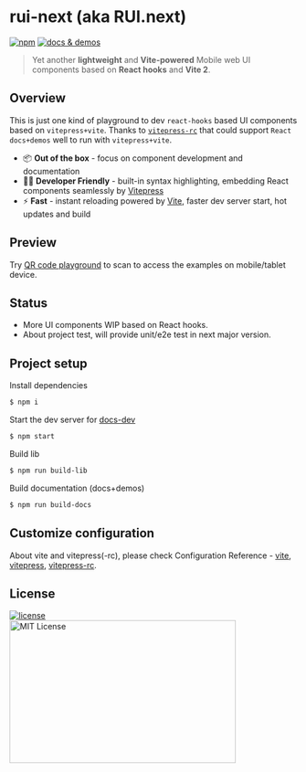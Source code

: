# rui-next (aka RUI.next)

[![npm](https://img.shields.io/npm/v/rui-next)](https://www.npmjs.com/package/rui-next) <a href="https://nikoni.top/rui-next/docs/" target="_blank"><img src="https://img.shields.io/static/v1?label=&message=docs%20%26%20demos&color=3366cc" alt="docs & demos" /></a>

> Yet another **lightweight** and **Vite-powered** Mobile web UI components based on **React hooks** and **Vite 2**.

## Overview

This is just one kind of playground to dev `react-hooks` based UI components based on `vitepress+vite`. Thanks to [`vitepress-rc`](https://github.com/cvnine/vitepress-rc) that could support `React docs+demos` well to run with `vitepress+vite`.
- 📦  **Out of the box** - focus on component development and documentation
- 🧑‍💻  **Developer Friendly** - built-in syntax highlighting, embedding React components seamlessly by [Vitepress](https://vitepress.vuejs.org)
- ⚡️  **Fast** - instant reloading powered by [Vite](https://vitejs.dev), faster dev server start, hot updates and build

## Preview

Try [QR code playground](https://nikoni.top/rui-next/docs/components/qr-code/demo/index.html) to scan to access the examples on mobile/tablet device.

## Status

- More UI components WIP based on React hooks.
- About project test, will provide unit/e2e test in next major version.

## Project setup

Install dependencies

```bash
$ npm i
```

Start the dev server for [docs-dev](http://localhost:3000/rui-next/docs/)

```bash
$ npm start
```

Build lib

```bash
$ npm run build-lib
```

Build documentation (docs+demos)

```bash
$ npm run build-docs
```

## Customize configuration

About vite and vitepress(-rc), please check Configuration Reference - [vite](https://vitejs.dev/config/), [vitepress](https://vitepress.vuejs.org), [vitepress-rc](https://github.com/cvnine/vitepress-rc).

## License

<a href="https://www.npmjs.com/package/rui-next" target="_blank">
    <img alt="license" src="https://img.shields.io/npm/l/rui-next.svg" />
</a>
<br />
<img src="https://nikoni.top/images/niko-mit-react.png" alt="MIT License" width="396" height="250"/>
